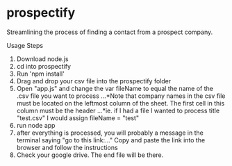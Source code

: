 # prospectify
Streamlining the process of finding a contact from a prospect company.

Usage Steps
1. Download node.js
2. cd into prospectify
3. Run 'npm install'
4. Drag and drop your csv file into the prospectify folder
5. Open "app.js" and change the var fileName to equal the name of the .csv file you want to process
...*Note that company names in the csv file must be located on the leftmost column of the sheet. The first cell in this column must be the header
...*ie. if I had a file I wanted to process title "test.csv" I would assign fileName = "test"
6. run node app
7. after everything is processed, you will probably a message in the terminal saying "go to this link:..." Copy and paste the link into the browser and follow the instructions
8. Check your google drive. The end file will be there.
